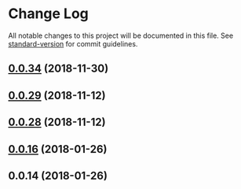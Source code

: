 # Change Log

All notable changes to this project will be documented in this file. See [standard-version](https://github.com/conventional-changelog/standard-version) for commit guidelines.

<a name="0.0.34"></a>
## [0.0.34](https://github.com/AndrewKovalenko/vertibar/compare/v0.0.29...v0.0.34) (2018-11-30)



<a name="0.0.29"></a>
## [0.0.29](https://github.com/AndrewKovalenko/vertibar/compare/v0.0.28...v0.0.29) (2018-11-12)



<a name="0.0.28"></a>
## [0.0.28](https://github.com/AndrewKovalenko/vertibar/compare/v0.0.16...v0.0.28) (2018-11-12)



<a name="0.0.16"></a>
## [0.0.16](https://github.com/AndrewKovalenko/vertibar/compare/v0.0.14...v0.0.16) (2018-01-26)



<a name="0.0.14"></a>
## 0.0.14 (2018-01-26)
